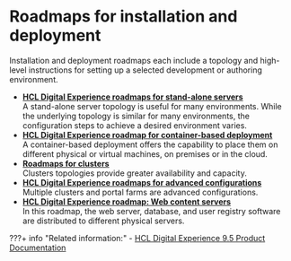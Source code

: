 # Roadmaps for installation and deployment

Installation and deployment roadmaps each include a topology and high-level instructions for setting up a selected development or authoring environment.

-   **[HCL Digital Experience roadmaps for stand-alone servers](../rm_install_deployment/rm_standalone_servers/rm_standalone_parent.md)**  
A stand-alone server topology is useful for many environments. While the underlying topology is similar for many environments, the configuration steps to achieve a desired environment varies.
-   **[HCL Digital Experience roadmap for container-based deployment](../../../container_deployment/rm_container/index.md)**  
A container-based deployment offers the capability to place them on different physical or virtual machines, on premises or in the cloud.
-   **[Roadmaps for clusters](../rm_install_deployment/rm_clusters/rm_cluster_parent.md)**  
Clusters topologies provide greater availability and capacity.
-   **[HCL Digital Experience roadmaps for advanced configurations](../rm_install_deployment/rm_advanced_cfg/rm_adv_parent.md)**  
Multiple clusters and portal farms are advanced configurations.
-   **[HCL Digital Experience roadmap: Web content servers](rm_web_content_dev.md)**  
In this roadmap, the web server, database, and user registry software are distributed to different physical servers.


???+ info "Related information:"
    - [HCL Digital Experience 9.5 Product Documentation](../../../../../index.md)

